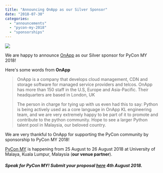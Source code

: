 ```yaml
---
title: "Announcing OnApp as our Silver Sponsor"
date: "2018-07-30"
categories:
  - "announcements"
  - "pycon-my-2018"
  - "sponsorships"
---
```


[![](/archived-images/onapp-logo.png)](/archived-images/onapp-logo.png)

We are happy to announce [OnApp](https://onapp.com/company/) as our Silver sponsor for PyCon MY 2018!

Here's some words from **OnApp**

> OnApp is a company that develops cloud management, CDN and storage software for managed service providers and telcos. OnApp has more than 150 staff in the U.S, Europe and Asia-Pacific. Their headquarters are based in London, UK
>
> The person in charge for tying up with us even had this to say: Python is being actively used as a core language in OnApp KL engineering team, and we are very extremely happy to be part of it to promote and contribute to the python community. Hope to see a larger Python talent pool in Malaysia, our beloved country.

We are very thankful to OnApp for supporting the PyCon community by sponsorship to PyCon MY 2018!

[PyCon MY](http://pycon-my-2018.peatix.com) is happening from 25 August to 26 August 2018 at University of Malaya, Kuala Lumpur, Malaysia (**our venue partner**).

##### Speak for PyCon MY! Submit your proposal [here](https://www.papercall.io/pycon-my2018) 4th August 2018.
